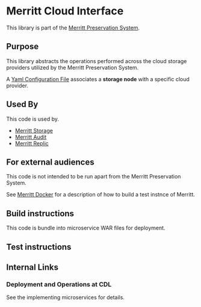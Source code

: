 # Merritt Cloud Interface

This library is part of the [Merritt Preservation System](https://github.com/CDLUC3/mrt-doc).

## Purpose

This library abstracts the operations performed across the cloud storage providers utilized by the Merritt Preservation System.

A [Yaml Configuration File](cloud-conf/src/main/resources/yaml/cloudConfig.yml) associates a **storage node** with a specific cloud provider.

## Used By

This code is used by.
- [Merritt Storage](https://github.com/CDLUC3/mrt-store)
- [Merritt Audit](https://github.com/CDLUC3/mrt-audit)
- [Merritt Replic](https://github.com/CDLUC3/mrt-replic)

## For external audiences
This code is not intended to be run apart from the Merritt Preservation System.

See [Merritt Docker](https://github.com/CDLUC3/merritt-docker) for a description of how to build a test instnce of Merritt.

## Build instructions
This code is bundle into microservice WAR files for deployment.

## Test instructions

## Internal Links

### Deployment and Operations at CDL

See the implementing microservices for details.
